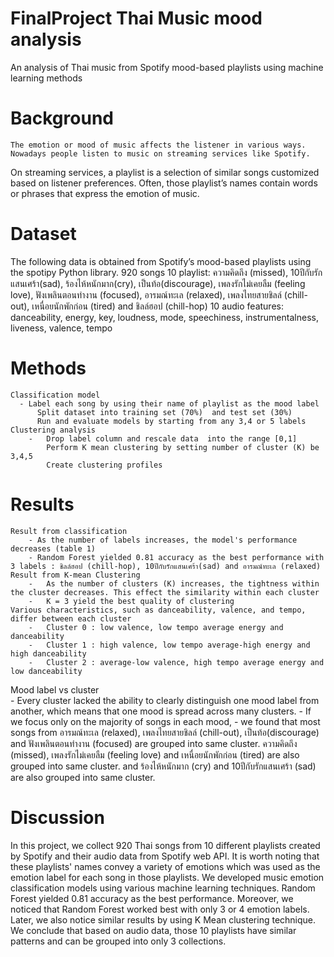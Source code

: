 # FinalProject Thai Music mood analysis
An analysis of Thai music from Spotify  mood-based playlists  using machine learning methods

# Background
	The emotion or mood of music affects the listener in various ways. Nowadays people listen to music on streaming services like Spotify. 
On streaming services, a playlist is a selection of similar songs customized based on listener preferences. 
Often, those playlist’s names contain words or phrases that express the emotion of music.

# Dataset
The following data is obtained from Spotify’s mood-based playlists using the spotipy Python library.
920 songs 
10 playlist:	ความคิดถึง (missed), 10ปีกับรักแสนเศร้า(sad), ร้องไห้หนักมาก(cry), เป็นท้อ(discourage), เพลงรักไม่เคยลืม (feeling love), 
							ฟังเพลินตอนทำงาน (focused), อารมณ์ทะเล (relaxed), เพลงไทยสายชิลล์ (chill-out), เหนื่อยนักพักก่อน (tired) and ชิลล์ฮอป (chill-hop)
10 audio features: danceability, energy, key, loudness, mode, speechiness, instrumentalness, liveness, valence, tempo

# Methods
	Classification model
	  -	Label each song by using their name of playlist as the mood label 
		  Split dataset into training set (70%)  and test set (30%)
		  Run and evaluate models by starting from any 3,4 or 5 labels
	Clustering analysis
		-	Drop label column and rescale data  into the range [0,1]
			Perform K mean clustering by setting number of cluster (K) be 3,4,5
			Create clustering profiles 
      
# Results
	Result from classification
		- As the number of labels increases, the model's performance decreases (table 1)
		- Random Forest yielded 0.81 accuracy as the best performance with 3 labels : ชิลล์ฮอป (chill-hop), 10ปีกับรักแสนเศร้า(sad) and อารมณ์ทะเล (relaxed)
	Result from K-mean Clustering 
		-	As the number of clusters (K) increases, the tightness within the cluster decreases. This effect the similarity within each cluster
		-	K = 3 yield the best quality of clustering 
	Various characteristics, such as danceability, valence, and tempo, differ between each cluster 
		-	Cluster 0 : low valence, low tempo average energy and danceability
		-	Cluster 1 : high valence, low tempo average-high energy and high danceability
		-	Cluster 2 : average-low valence, high tempo average energy and low danceability
  Mood label vs cluster  
	  - Every cluster lacked the ability to clearly distinguish one mood label from another, which means that one mood is spread across many clusters.
	  - If we focus only on the majority of songs in each mood, 
	  - we found that most songs from อารมณ์ทะเล (relaxed), เพลงไทยสายชิลล์ (chill-out), เป็นท้อ(discourage) and ฟังเพลินตอนทำงาน (focused) are grouped into same cluster.
	    ความคิดถึง (missed),  เพลงรักไม่เคยลืม (feeling love) and เหนื่อยนักพักก่อน (tired) are also grouped into same cluster.
			and ร้องไห้หนักมาก (cry) and 10ปีกับรักแสนเศร้า (sad) are also grouped into same cluster.
# Discussion 
  In this project, we collect 920 Thai songs from 10 different playlists created by Spotify and their audio data from Spotify web API. 
It is worth noting that these playlists' names convey a variety of emotions which was used as the emotion label for each song in those playlists. 
We developed music emotion classification models using various machine learning techniques. Random Forest yielded 0.81 accuracy as the best performance. Moreover, 
we noticed that Random Forest worked best with only 3 or 4 emotion labels. Later, we also notice similar results by using K Mean clustering technique. 
We conclude that based on audio data, those 10 playlists have similar patterns and can be grouped into only 3 collections. 

    
    
    
    
